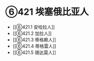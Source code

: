 # ⑥421 埃塞俄比亚人

- [[⑥421.1 安哈拉人]]
- [[⑥421.2 加拉人]]
- [[⑥421.3 蒂格赖人]]
- [[⑥421.4 蒂格雷人]]
- [[⑥421.5 锡达莫人]]
